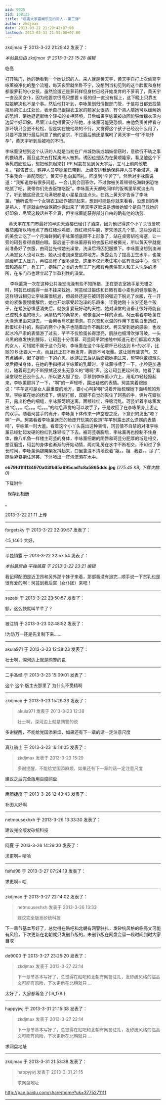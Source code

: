 ```yaml
---
aid: 9025
zid: 108125
title: "临高大家喜闻乐见的同人--第三弹"
author: zkdjmax
date: 2013-03-22 21:29:42+07:00
lastmod: 2013-03-31 21:53:00+07:00
---
```


zkdjmax 于 2013-3-22 21:29:42 发表了：

_本帖最后由 zkdjmax 于 2013-3-23 15:28 编辑_

临高

打开铁门，她的确看到一个她认识的人。来人就是黄天宇，黄天宇自打上次偷窥李咏薰被净化的整个流程，每天夜里就坐卧不宁，没想到当初见到的这个脸蛋和身材都很萝莉的小女孩，虽然脸蛋还是萝莉样但身材已经开始发育的不萝莉了，黄天宇一直没买女仆，因为他要求很高只想要 s 级的但一直没有摇上，这下晚上只靠五姑娘解决也不是个事。然后他打听到，李咏薰划归情报部门管，于是每日都去找情报局的江山江处长，表示自己跟锦衣卫家的翘家女很熟，有个熟人陪她可以缓解她的恐惧，带她逛逛街给个轻松的关押环境，日后如果李咏薰被放回能够给锦衣卫内边留个好印象。尽管江山觉得黄天宇陪她，李咏薰可能更恐惧，由他负责关押看守那环境只会更不轻松，但是实在被他烦的不行，又觉得这个孩子已经没什么用了，只要不跑就行最后同意了他的请求，不过最后他还是嘱咐了黄天宇一句“不能怀孕”，黄天宇听到后被呛的不行。

李咏薰没想到这个认识的人就是当初在广州城伪装成娼妓偷窃时，意欲行不轨之事的猥琐男，而且这次去打探澳洲人被抓，诱因也是因为在黄顺隆家，看见他这个下等髡贼匠役后，想把他抓起来打 PP.珂芸在见到黄天宇后，立马上前向他敬礼，“报告首长，羁押人员李咏薰已带到，上级安排我确保羁押人员不会潜逃，接下来我会一直配同您”。黄天宇也向其回礼，回复到“辛苦了”。然后对李咏薰说道：“我知道你有很多问题，一会儿我会回答你，不过你被关着顿顿吃海鲜粥恐怕吃腻了吧，我带你们先去饭馆吃饭”。李咏薰天天都吃同样的饭嘴里早就淡出鸟了，听到他这麽说立马满眼都是小星星连连点头。在路上黄天宇告诉了李咏薰，“他听说有一个女锦衣卫细作被抓起来，想到可能是你就来看看，没想到的确是熟人，于是就由他做保把你保出来了”黄天宇这麽说是想给她留个是自己救她的好印象，尽管这段话并不全真，但李咏薰能获得部分自由的确有他的功劳.

&nbsp; &nbsp;黄天宇在东门市最好的半边天酒楼已经订了酒席，因为他记得这个小丫头很爱吃番茄酱所以特地点了西红柿炒鸡蛋，西红柿炖牛腩，罗宋汤这几个菜，这些没尝过的美食让吃了一个月海鲜粥的李咏薰彻底顾不上形象了，站在桌旁胡吃海塞，让一旁的珂芸看得直翻白眼。饭后鉴于李咏薰原有的衣服已经被撕光，所以黄天宇就提前准备好了衣服，由珂芸先带她去澡堂，洗澡后将囚犯服换下。李咏薰没想到澳洲人澡堂女人也可以去，她从没进到澡堂这种地方。执委会为了提高卫生水平，也兼顾缓解工人压力，再临高修了很多澡堂，这里不仅元老住宅小区有洗浴中心，像军营和造船厂，兵工厂，钢铁厂之类的大型工厂也都有免费供军人和工人洗浴的场所，在东门市也建立起了半盈利性的澡堂。

&nbsp; &nbsp; 李咏薰第一次在这种公共澡堂洗澡有些不知所措，正在更衣室她手足无错之时，珂芸已经脱得一丝不挂来找她，珂芸经过锻炼和日晒有着小麦色的健康肤色，这样坦诚相见让李咏薰很尴尬，但最终还是在被珂芸的强迫下脱光了衣服，在一开始的紧张慢慢缓解后，她也开始享受起泡澡的乐趣来。毕竟她刚十五岁还是个孩子，在紧张恐惧感消失后，就恢复爱玩好动的天性。她对澡堂的设备让很好奇能自己控制水温的喷头，满屋热气的桑拿房，和像温泉一样的泳池。柯云看着李咏薰在大澡池里由来游去，一会用香皂吃起泡泡。在兴奋和水温的作用下皮肤白里透红，脸蛋红扑扑的，胸前的两个小兔子也随着动作不断起伏。柯云受到她的感染，也收起冰冷严肃的表情游了过去，芊芊不仅脸蛋长得漂亮，肌肤也细滑吹弹可破，一头乌黑的直发快到腰际，让珂芸十分羡慕.&nbsp;&nbsp;珂芸同平常接触中知道元老们都喜欢大胸的女人，可惜她不属于这个范畴，李咏薰在这个年纪罩杯已经达到 B+的水平，比她的 B 还要大一点，而且还正在不断发育，胸途不可限量。这让她有些丧气，又有点嫉妒，起了捉能一下的心思。她游过去后从后面把她抱过来，帮李咏薰梳理头发后擦拭身体，在她的手指擦过李咏薰的乳跟时，李咏薰哆嗦了一下，小脸更加通红，随着珂芸的不断擦拭还发出无意义的“嗯啊”声，这让珂芸更起兴致。她看了看澡堂现在还没什么人，所以更大胆了些，手移到李咏薰小穴上，用毛巾轻轻擦起来，李咏薰颤抖了一下，“啊”的一声轻呼，露出疑惑的表情。珂芸笑着跟她说：“芊芊这可是女人最重要的地方，要小心呵护啊”说着开始梳理她下面稀疏的芳草。李咏薰在她的抚摸下，俩腿打颤，双腿不自觉的夹住了珂芸的手，俩片花瓣张开，露出粉色的细缝，李咏薰两眼迷离，面额绯红，呼吸混乱。珂芸听着李咏薰发出“哈。。。哈。。。哈。。。”的喘息声觉的可以收手了，于是收回了在李咏薰身上游走的双手。随着珂芸手的离开，李咏薰下体传来一阵空虚之感，下意识的发出“嗯？啊”一声。珂芸看着李咏薰迷茫的脸庞开玩笑的说道“芊芊别露出这么遗憾的表情吗”，李咏薰一时大羞。看着这个小丫头露出这种表情，珂芸情不自禁的对准李咏薰已经勃起发硬的粉红乳珠轻咬了下去。被珂芸袭胸后，李咏薰再也控制不住身体，像八爪鱼一样楼主珂芸的身体，李咏薰细嫩的阴唇和珂芸分肥厚的坵耻相交，想互磨搓，珂芸的身体也渐渐的开始动情，两对乳房在水中不断相交。不知过了多长时间，李咏薰俩腿槊槊发抖起来，口里含混不清地说着“姐。。姐...我要。。尿了”,随后紧紧抱住珂芸，下体喷出一阵清流溶在水中。

**eb79fd1f4134970a03fb65a695cad1c8a5865ddc.jpg** _(275.45 KB, 下载次数: 0)_

下载附件

&nbsp;
保存到相册

。

2013-3-22 21:11 上传

---

forgetsky 于 2013-3-22 22:09:57 发表了：

{:5_146:}
大好，

---

平独镇露 于 2013-3-22 22:57:54 发表了：

_本帖最后由 平独镇露 于 2013-3-22 23:21 编辑_

我记得配图是近卫昂和另外那个妹子来着，那部番没有追完...顺手说一下贫乳也是很有爱的啊！珂芸到我后宫（女仆团）来吧！

---

sazabi 于 2013-3-22 23:50:57 发表了：

额，这么快就叫芊芊了？

---

被注销 于 2013-3-23 02:48:52 发表了：

!为防万一还是先复制下来……

---

akula971 于 2013-3-23 12:38:23 发表了：

壮士啊，深河边上就是网警的说

---

二手圣经 于 2013-3-23 15:09:01 发表了：

这个 这个 版主去那里了 为什么不受精啊

---

zkdjmax 于 2013-3-23 15:29:33 发表了：

> akula971 发表于 2013-3-23 12:38
>
> 壮士啊，深河边上就是网警的说

多谢提醒，不能给党国添麻烦，如果还有下一章的话一定注意尺度

---

真红骑士 于 2013-3-23 16:14:05 发表了：

> zkdjmax 发表于 2013-3-23 15:29
>
> 多谢提醒，不能给党国添麻烦，如果还有下一章的话一定注意尺度

建议之后完全版用百度网盘

---

鹰团捷度 于 2013-3-26 12:43:43 发表了：

补图大好啊

---

netmousexhxh 于 2013-3-26 13:33:30 发表了：

建议完全版发矽统科技

---

阿夏 于 2013-3-26 14:29:30 发表了：

求更啊~ 哈哈

---

feifei98 于 2013-3-27 07:24:19 发表了：

求更啊~ 哈

---

zkdjmax 于 2013-3-27 22:14:02 发表了：

> netmousexhxh 发表于 2013-3-26 13:33
>
> 建议完全版发矽统科技

下一章节基本写好了，总觉得在贴吧和北朝有网警驻扎，发矽统风格的临高文可能有风险，下次更新在北朝就只发删节版的，未删节版在网盘会留一段时间到时大家自取

---

de9000 于 2013-3-27 23:25:20 发表了：

> zkdjmax 发表于 2013-3-27 22:14
>
> 下一章节基本写好了，总觉得在贴吧和北朝有网警驻扎，发矽统风格的临高文可能有风险，下次更新在北朝就只 ...

太好了，大家都等急了{:6_178:}

---

happyjwj 于 2013-3-31 21:15:38 发表了：

> zkdjmax 发表于 2013-3-27 22:14
>
> 下一章节基本写好了，总觉得在贴吧和北朝有网警驻扎，发矽统风格的临高文可能有风险，下次更新在北朝就只 ...

求网盘地址

---

zkdjmax 于 2013-3-31 21:53:38 发表了：

> happyjwj 发表于 2013-3-31 21:15
>
> 求网盘地址

http://pan.baidu.com/share/home?uk=3775271111

---
